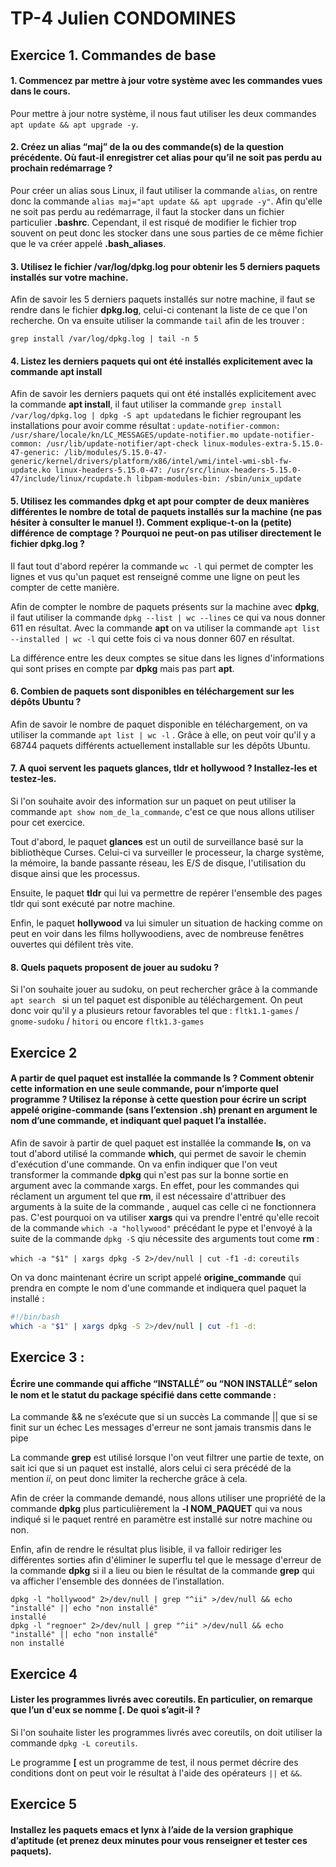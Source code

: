 ﻿# TP-4 Julien CONDOMINES


## Exercice 1. Commandes de base 


#### 1. Commencez par mettre à jour votre système avec les commandes vues dans le cours.

Pour mettre à jour notre système, il nous faut utiliser les deux commandes `apt update && apt upgrade -y`.

#### 2. Créez un  alias  “maj” de la ou des commande(s) de la question précédente. Où faut-il enregistrer cet  alias pour qu’il ne soit pas perdu au prochain redémarrage ?

Pour créer un alias sous Linux, il faut utiliser la commande `alias`, on rentre donc la commande `alias maj="apt update && apt upgrade -y"`. Afin qu'elle ne soit pas perdu au redémarrage, il faut la stocker dans un fichier particulier **.bashrc**. Cependant, il est risqué de modifier le fichier trop souvent on peut donc les stocker dans une sous parties de ce même fichier que le va créer appelé **.bash_aliases**.

#### 3. Utilisez le fichier  /var/log/dpkg.log  pour obtenir les 5 derniers paquets  installés  sur votre machine.

Afin de savoir les 5 derniers paquets installés sur notre machine, il faut se rendre dans le fichier **dpkg.log**, celui-ci contenant la liste de ce que l'on recherche. On va ensuite utiliser la commande `tail` afin de les trouver :

`grep install /var/log/dpkg.log | tail -n 5`

#### 4. Listez les derniers paquets qui ont été installés explicitement avec la commande  apt install


Afin de savoir les derniers paquets qui ont été installés explicitement avec la commande **apt install**, il faut utiliser la commande ``grep install /var/log/dpkg.log | dpkg -S apt update``dans le fichier regroupant les installations pour avoir comme résultat : 
`update-notifier-common: /usr/share/locale/kn/LC_MESSAGES/update-notifier.mo
update-notifier-common: /usr/lib/update-notifier/apt-check
linux-modules-extra-5.15.0-47-generic: /lib/modules/5.15.0-47-generic/kernel/drivers/platform/x86/intel/wmi/intel-wmi-sbl-fw-update.ko
linux-headers-5.15.0-47: /usr/src/linux-headers-5.15.0-47/include/linux/rcupdate.h
libpam-modules-bin: /sbin/unix_update`

#### 5. Utilisez les commandes  dpkg  et  apt  pour compter de deux manières différentes le nombre de total de  paquets installés sur la machine (ne pas hésiter à consulter le manuel !). Comment explique-t-on la  (petite) différence de comptage ? Pourquoi ne peut-on pas utiliser directement le fichier  dpkg.log  ?
Il faut tout d'abord repérer la commande `wc -l` qui permet de compter les lignes et vus qu'un paquet est renseigné comme une ligne on peut les compter de cette manière.

 Afin de compter le nombre de paquets présents sur la machine avec **dpkg**, il faut utiliser la commande `dpkg --list | wc --lines` ce qui va nous donner 611 en résultat. Avec la commande **apt** on va utiliser la commande `apt list --installed | wc -l` qui cette fois ci va nous donner 607 en résultat.
 
 La différence entre les deux comptes se situe dans les lignes d'informations qui sont prises en compte par **dpkg** mais pas part **apt**.  
 
#### 6. Combien de paquets sont disponibles en téléchargement sur les dépôts Ubuntu ?

Afin de savoir le nombre de paquet disponible en téléchargement, on va utiliser la commande `apt list | wc -l` . Grâce à elle, on peut voir qu'il y a 68744 paquets différents actuellement installable sur les dépôts Ubuntu. 

#### 7. A quoi servent les paquets  glances,  tldr  et  hollywood  ? Installez-les et testez-les.

Si l'on souhaite avoir des information sur un paquet on peut utiliser la commande `apt show nom_de_la_commande`, c'est ce que nous allons utiliser pour cet exercice. 

Tout d'abord, le paquet **glances** est un outil de surveillance basé sur la bibliothèque Curses. Celui-ci va surveiller le processeur, la charge système, la mémoire, la bande passante réseau, les E/S de disque, l'utilisation du disque ainsi que les processus.

Ensuite, le paquet **tldr** qui lui va permettre de repérer l'ensemble des pages tldr qui sont exécuté par notre machine.

Enfin, le paquet **hollywood** va lui simuler un situation de hacking comme on peut en voir dans les films hollywoodiens, avec de nombreuse fenêtres ouvertes qui défilent très vite. 

#### 8. Quels paquets proposent de jouer au sudoku ?

Si l'on souhaite jouer au sudoku, on peut rechercher grâce à la commande `apt search ` si un tel paquet est disponible au téléchargement. 
On peut donc voir qu'il y a plusieurs retour favorables tel que : 
`fltk1.1-games` / `gnome-sudoku` / `hitori` ou encore `fltk1.3-games`

## Exercice 2

#### A partir de quel paquet est installée la commande ls ? Comment obtenir cette information en une seule commande, pour n’importe quel programme ? Utilisez la réponse à cette question pour écrire un script appelé origine-commande (sans l’extension  .sh) prenant en argument le nom d’une commande, et indiquant quel paquet l’a installée.

Afin de savoir à partir de quel paquet est installée la commande **ls**, on va tout d'abord utilisé la commande **which**, qui permet de savoir le chemin d'exécution d'une commande. On va enfin indiquer que l'on veut transformer la commande **dpkg** qui n'est pas sur la bonne sortie en argument avec la commande xargs. En effet, pour les commandes qui réclament un argument tel que **rm**, il est nécessaire d'attribuer des arguments à la suite de la commande , auquel cas celle ci ne fonctionnera pas. C'est pourquoi on va utiliser **xargs** qui va prendre l'entré qu'elle recoit de la commande `which -a "hollywood"`  précédant le pype  et l'envoyé à la suite de la commande `dpkg -S`  qiu nécessite des arguments tout come **rm** :

`which -a "$1" | xargs dpkg -S 2>/dev/null | cut -f1 -d:`
`coreutils`

On va donc maintenant écrire un script appelé **origine_commande** qui prendra en compte le nom d'une commande et indiquera quel paquet la installé :
```bash
#!/bin/bash
which -a "$1" | xargs dpkg -S 2>/dev/null | cut -f1 -d:

```
## Exercice 3 :
#### Écrire une commande qui aﬀiche “INSTALLÉ” ou “NON INSTALLÉ” selon le nom et le statut du package  spécifié dans cette commande :

La commande && ne s’exécute que si un succès 
La commande || que si se finit sur un échec 
Les messages d'erreur ne sont jamais transmis dans le pipe

La commande **grep** est utilisé lorsque l'on veut filtrer une partie de texte, on sait ici que si un paquet est installé, alors celui ci sera précédé de la mention *ii*, on peut donc limiter la recherche grâce à cela. 

Afin de créer la commande demandé, nous allons utiliser une propriété de la commande **dpkg** plus particulièrement la **-l NOM_PAQUET** qui va nous indiqué si le paquet rentré en paramètre est installé sur notre machine ou non. 

Enfin, afin de rendre le résultat plus lisible, il va falloir rediriger les différentes sorties afin d'éliminer le superflu tel que le message d'erreur de la commande **dpkg** si il a lieu ou bien le résultat de la commande **grep** qui va afficher l'ensemble des données de l’installation. 
```
dpkg -l "hollywood" 2>/dev/null | grep "^ii" >/dev/null && echo "installé" || echo "non installé" 
installé
dpkg -l "regnoer" 2>/dev/null | grep "^ii" >/dev/null && echo "installé" || echo "non installé" 
non installé
```

## Exercice 4
#### Lister les programmes livrés avec coreutils. En particulier, on remarque que l’un d'eux se nomme [. De quoi s’agit-il ?

Si l'on souhaite lister les programmes livrés avec coreutils, on doit utiliser la commande `dpkg -L coreutils`.

Le programme **[** est un programme de test, il nous permet décrire des conditions dont on peut voir le résultat à l'aide des opérateurs `||` et `&&`.

## Exercice 5 
#### Installez les paquets emacs et lynx à l’aide de la version graphique d’aptitude  (et prenez deux minutes pour vous renseigner et tester ces paquets). 
